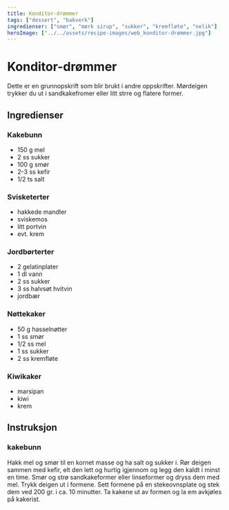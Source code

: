 ```yaml
---
title: Konditor-drømmer
tags: ["dessert", "bakverk"]
ingredienser: ["smør", "mørk sirup", "sukker", "kremfløte", "nelik"]
heroImage: ["../../assets/recipe-images/web_konditor-drømmer.jpg"]
---
```


# Konditor-drømmer

Dette er en grunnopskrift som blir brukt i andre oppskrifter. Mørdeigen trykker du ut i sandkakefromer eller litt strre og flatere former.

## Ingredienser

### Kakebunn

- 150 g mel
- 2 ss sukker
- 100 g smør
- 2-3 ss kefir
- 1/2 ts salt

### Svisketerter

- hakkede mandler
- sviskemos
- litt portvin
- evt. krem

### Jordbørterter

- 2 gelatinplater
- 1 dl vann
- 2 ss sukker
- 3 ss halvsøt hvitvin
- jordbær

### Nøttekaker

- 50 g hasselnøtter
- 1 ss smør
- 1/2 ss mel
- 1 ss sukker
- 2 ss kremfløte

### Kiwikaker

- marsipan
- kiwi
- krem

## Instruksjon

### kakebunn

Hakk mel og smør til en kornet masse og ha salt og sukker i. Rør deigen sammen med kefir, elt den lett og hurtig igjennom og legg den kaldt i minst en time. Smør og strø sandkakeformer eller linseformer og dryss dem med mel. Trykk deigen ut i formene. Sett formene på en stekeovnsplate og stek dem ved 200 gr. i ca. 10 minutter. Ta kakene ut av formen og la em avkjøles på kakerist.
